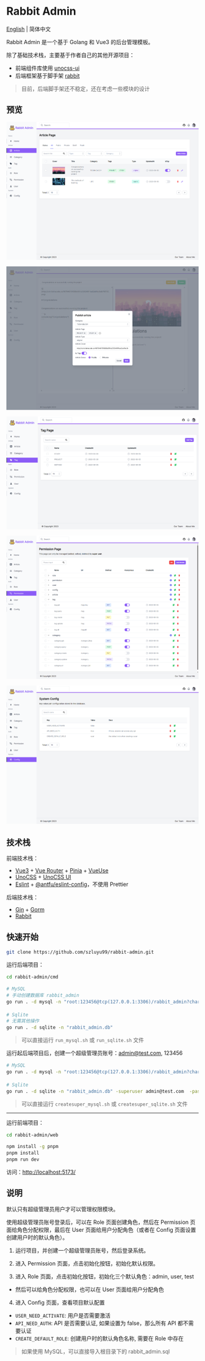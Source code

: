 # Rabbit Admin

[English](./README-en.md) | 简体中文

Rabbit Admin 是一个基于 Golang 和 Vue3 的后台管理模板。
 
除了基础技术栈，主要基于作者自己的其他开源项目：
- 前端组件库使用 [unocss-ui](https://github.com/cherryful/unocss-ui)
- 后端框架基于脚手架 [rabbit](https://github.com/szluyu99/rabbit)

> 目前，后端脚手架还不稳定，还在考虑一些模块的设计

## 预览

![ArticleList](./docs/ArticleList.png)

![Write](./docs/Write.png)

![Tag](./docs/Tag.png)

![Permission](./docs/Permission.png)

![Config](./docs/Config.png)

## 技术栈

前端技术栈：
- [Vue3](https://vuejs.org/) + [Vue Router](https://router.vuejs.org/) + [Pinia](https://pinia.vuejs.org/) + [VueUse](https://vueuse.org/)
- [UnoCSS](https://github.com/unocss/unocss) + [UnoCSS UI](https://github.com/cherryful/unocss-ui) 
- [Eslint](https://eslint.org/) + [@antfu/eslint-config](https://github.com/antfu/eslint-config)，不使用 Prettier

后端技术栈： 
- [Gin](https://gin-gonic.com/) + [Gorm](https://gorm.io/)
- [Rabbit](https://github.com/szluyu99/rabbit)

## 快速开始

```bash
git clone https://github.com/szluyu99/rabbit-admin.git
```


运行后端项目：

```bash
cd rabbit-admin/cmd
```

```bash
# MySQL
# 手动创建数据库 rabbit_admin
go run . -d mysql -n "root:123456@tcp(127.0.0.1:3306)/rabbit_admin?charset=utf8mb4&parseTime=True&loc=Local"

# Sqlite
# 无需其他操作
go run . -d sqlite -n "rabbit_admin.db"
```

> 可以直接运行 `run_mysql.sh` 或 `run_sqlite.sh` 文件

运行起后端项目后，创建一个超级管理员账号：admin@test.com, 123456

```bash
# MySQL
go run . -d mysql -n "root:123456@tcp(127.0.0.1:3306)/rabbit_admin?charset=utf8mb4&parseTime=True&loc=Local" -superuser admin@test.com  -password 123456

# Sqlite
go run . -d sqlite -n "rabbit_admin.db" -superuser admin@test.com  -password 123456
```
> 可以直接运行 `createsuper_mysql.sh` 或 `createsuper_sqlite.sh` 文件

----

运行前端项目：

```bash
cd rabbit-admin/web
```

```bash
npm install -g pnpm
pnpm install
pnpm run dev
```

访问：[http://localhost:5173/](http://localhost:5173/)

## 说明

默认只有超级管理员用户才可以管理权限模块。

使用超级管理员账号登录后，可以在 Role 页面创建角色，然后在 Permission 页面给角色分配权限，最后在 User 页面给用户分配角色（或者在 Config 页面设置创建用户时的默认角色）。

1. 运行项目，并创建一个超级管理员账号，然后登录系统。

2. 进入 Permission 页面，点击初始化按钮，初始化默认权限。

3. 进入 Role 页面，点击初始化按钮，初始化三个默认角色：admin, user, test
- 然后可以给角色分配权限，也可以在 User 页面给用户分配角色

4. 进入 Config 页面，查看项目默认配置
- `USER_NEED_ACTIVATE`: 用户是否需要激活
- `API_NEED_AUTH`: API 是否需要认证, 如果设置为 false，那么所有 API 都不需要认证
- `CREATE_DEFAULT_ROLE`: 创建用户时的默认角色名称, 需要在 Role 中存在

> 如果使用 MySQL，可以直接导入根目录下的 rabbit_admin.sql
